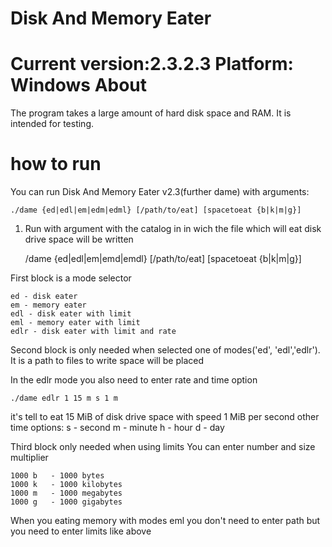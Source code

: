 Disk And Memory Eater
==
Current version:2.3.2.3
Platform: Windows
 About
=
The program takes a large amount of hard disk space and RAM. It is intended for testing.

 how to run
=

You can run Disk And Memory Eater v2.3(further dame) with arguments:

    ./dame {ed|edl|em|edm|edml} [/path/to/eat] [spacetoeat {b|k|m|g}] 

1) Run with argument with the catalog in in wich the file which will eat disk drive space will be written

      /dame {ed|edl|em|emd|emdl} [/path/to/eat] [spacetoeat {b|k|m|g}] 

First block is a mode selector

    ed - disk eater
    em - memory eater
    edl - disk eater with limit
    eml - memory eater with limit
    edlr - disk eater with limit and rate


Second block is only needed when selected one of modes('ed', 'edl','edlr'). 
It is a path to files to write space will be placed

In the edlr mode you also need to enter rate and time option

    ./dame edlr 1 15 m s 1 m
it's tell to eat 15 MiB of disk drive space with speed 1 MiB per second
other time options:
    s - second
    m - minute
    h - hour
    d - day

Third block only needed when using limits
You can enter number and size multiplier

    1000 b   - 1000 bytes
    1000 k   - 1000 kilobytes
    1000 m   - 1000 megabytes
    1000 g   - 1000 gigabytes

When you eating memory with modes eml you don't need to enter path but you need to enter limits like above


